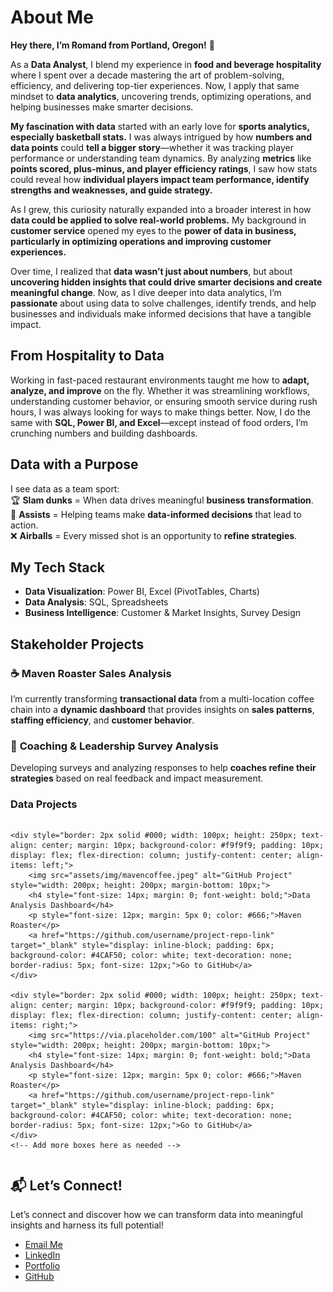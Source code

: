 # About Me
**Hey there, I’m Romand from Portland, Oregon!** 👋  

As a **Data Analyst**, I blend my experience in **food and beverage hospitality** where I spent over a decade mastering the art of problem-solving, efficiency, and delivering top-tier experiences. Now, I apply that same mindset to **data analytics**, uncovering trends, optimizing operations, and helping businesses make smarter decisions. 

**My fascination with data** started with an early love for **sports analytics, especially basketball stats.** I was always intrigued by how **numbers and data points** could **tell a bigger story**—whether it was tracking player performance or understanding team dynamics. By analyzing **metrics** like **points scored, plus-minus, and player efficiency ratings**, I saw how stats could reveal how **individual players impact team performance, identify strengths and weaknesses, and guide strategy.**

As I grew, this curiosity naturally expanded into a broader interest in how **data could be applied to solve real-world problems.** My background in **customer service** opened my eyes to the **power of data in business, particularly in optimizing operations and improving customer experiences.**

Over time, I realized that **data wasn’t just about numbers**, but about **uncovering hidden insights that could drive smarter decisions and create meaningful change**. Now, as I dive deeper into data analytics, I’m **passionate** about using data to solve challenges, identify trends, and help businesses and individuals make informed decisions that have a tangible impact.


## From Hospitality to Data  
Working in fast-paced restaurant environments taught me how to **adapt, analyze, and improve** on the fly. Whether it was streamlining workflows, understanding customer behavior, or ensuring smooth service during rush hours, I was always looking for ways to make things better. Now, I do the same with **SQL, Power BI, and Excel**—except instead of food orders, I’m crunching numbers and building dashboards.  

## Data with a Purpose  
I see data as a team sport:  
🏆 **Slam dunks** = When data drives meaningful **business transformation**.  
💭 **Assists** = Helping teams make **data-informed decisions** that lead to action.  
❌ **Airballs** = Every missed shot is an opportunity to **refine strategies**.  

## My Tech Stack  
- **Data Visualization**: Power BI, Excel (PivotTables, Charts)  
- **Data Analysis**: SQL, Spreadsheets  
- **Business Intelligence**: Customer & Market Insights, Survey Design  

## Stakeholder Projects
### ☕ **Maven Roaster Sales Analysis**  
I’m currently transforming **transactional data** from a multi-location coffee chain into a **dynamic dashboard** that provides insights on **sales patterns**, **staffing efficiency**, and **customer behavior**.  

### 🎯 **Coaching & Leadership Survey Analysis**  
Developing surveys and analyzing responses to help **coaches refine their strategies** based on real feedback and impact measurement.  

### Data Projects
<div style="display: flex; flex-wrap: wrap; justify-content: space-around;">
    
    <div style="border: 2px solid #000; width: 100px; height: 250px; text-align: center; margin: 10px; background-color: #f9f9f9; padding: 10px; display: flex; flex-direction: column; justify-content: center; align-items: left;">
        <img src="assets/img/mavencoffee.jpeg" alt="GitHub Project" style="width: 200px; height: 200px; margin-bottom: 10px;">
        <h4 style="font-size: 14px; margin: 0; font-weight: bold;">Data Analysis Dashboard</h4>
        <p style="font-size: 12px; margin: 5px 0; color: #666;">Maven Roaster</p>
        <a href="https://github.com/username/project-repo-link" target="_blank" style="display: inline-block; padding: 6px; background-color: #4CAF50; color: white; text-decoration: none; border-radius: 5px; font-size: 12px;">Go to GitHub</a>
    </div>

    <div style="border: 2px solid #000; width: 100px; height: 250px; text-align: center; margin: 10px; background-color: #f9f9f9; padding: 10px; display: flex; flex-direction: column; justify-content: center; align-items: right;">
        <img src="https://via.placeholder.com/100" alt="GitHub Project" style="width: 200px; height: 200px; margin-bottom: 10px;">
        <h4 style="font-size: 14px; margin: 0; font-weight: bold;">Data Analysis Dashboard</h4>
        <p style="font-size: 12px; margin: 5px 0; color: #666;">Maven Roaster</p>
        <a href="https://github.com/username/project-repo-link" target="_blank" style="display: inline-block; padding: 6px; background-color: #4CAF50; color: white; text-decoration: none; border-radius: 5px; font-size: 12px;">Go to GitHub</a>
    </div>
    <!-- Add more boxes here as needed -->
</div>



## 📬 Let’s Connect!  
Let’s connect and discover how we can transform data into meaningful insights and harness its full potential!
- [Email Me](mailto:romandkuang@gmail.com)  
- [LinkedIn](linkedin.com/in/romand-kuang-6b3b5446/)  
- [Portfolio](#)  
- [GitHub](https://github.com/romandkuang)  





<!--
**romandkuang/romandkuang** is a ✨ _special_ ✨ repository because its `README.md` (this file) appears on your GitHub profile.

Here are some ideas to get you started:

- 🔭 I’m currently working on ...
- 🌱 I’m currently learning ...
- 👯 I’m looking to collaborate on ...
- 🤔 I’m looking for help with ...
- 💬 Ask me about ...
- 📫 How to reach me: ...
- 😄 Pronouns: ...
- ⚡ Fun fact: ...
-->
